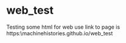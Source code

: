 # web_test

Testing some html for web use
link to page is https:\\machinehistories.github.io/web_test
